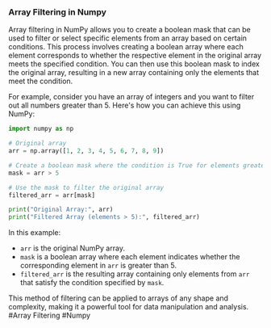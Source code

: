 ### Array Filtering in Numpy

Array filtering in NumPy allows you to create a boolean mask that can be used to filter or select specific elements from an array based on certain conditions. This process involves creating a boolean array where each element corresponds to whether the respective element in the original array meets the specified condition. You can then use this boolean mask to index the original array, resulting in a new array containing only the elements that meet the condition.

For example, consider you have an array of integers and you want to filter out all numbers greater than 5. Here's how you can achieve this using NumPy:

```python
import numpy as np

# Original array
arr = np.array([1, 2, 3, 4, 5, 6, 7, 8, 9])

# Create a boolean mask where the condition is True for elements greater than 5
mask = arr > 5

# Use the mask to filter the original array
filtered_arr = arr[mask]

print("Original Array:", arr)
print("Filtered Array (elements > 5):", filtered_arr)
```

In this example:
- `arr` is the original NumPy array.
- `mask` is a boolean array where each element indicates whether the corresponding element in `arr` is greater than 5.
- `filtered_arr` is the resulting array containing only elements from `arr` that satisfy the condition specified by `mask`.

This method of filtering can be applied to arrays of any shape and complexity, making it a powerful tool for data manipulation and analysis. #Array Filtering #Numpy